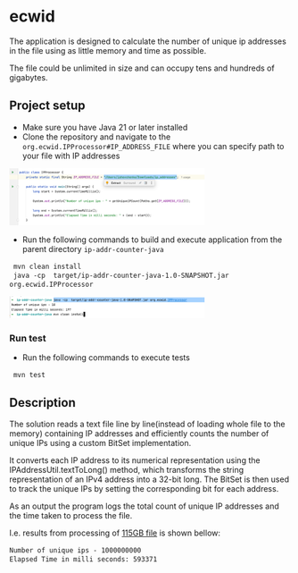 # ecwid
The application is designed to calculate the number of unique ip addresses in the file using as little memory and time as possible.

The file could be unlimited in size and can occupy tens and hundreds of gigabytes.

## Project setup
 - Make sure you have Java 21 or later installed
 - Clone the repository and navigate to the `org.ecwid.IPProcessor#IP_ADDRESS_FILE` where you can specify path to your file with IP addresses 

[<img src="img.png" width="350"/>](img.png)

 - Run the following commands to build and execute application from the parent directory `ip-addr-counter-java`
```
 mvn clean install 
 java -cp  target/ip-addr-counter-java-1.0-SNAPSHOT.jar org.ecwid.IPProcessor
```

[<img src="img_1.png" width="350"/>](img_1.png)

### Run test

- Run the following commands to execute tests
```
 mvn test
```

## Description
The solution reads a text file line by line(instead of loading whole file to the memory) containing IP addresses and efficiently counts the number of unique IPs using a custom BitSet implementation. 

It converts each IP address to its numerical representation using the IPAddressUtil.textToLong() method, which transforms the string representation of an IPv4 address into a 32-bit long. 
The BitSet is then used to track the unique IPs by setting the corresponding bit for each address.

As an output the program logs the total count of unique IP addresses and the time taken to process the file.

I.e. results from processing of [115GB file](https://ecwid-vgv-storage.s3.eu-central-1.amazonaws.com/ip_addresses.zip) is shown bellow:
```
Number of unique ips - 1000000000
Elapsed Time in milli seconds: 593371
